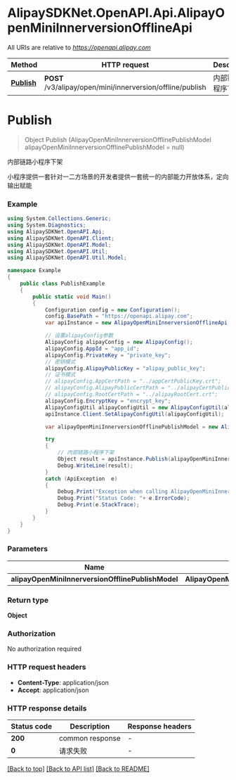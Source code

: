 # AlipaySDKNet.OpenAPI.Api.AlipayOpenMiniInnerversionOfflineApi

All URIs are relative to *https://openapi.alipay.com*

Method | HTTP request | Description
------------- | ------------- | -------------
[**Publish**](AlipayOpenMiniInnerversionOfflineApi.md#publish) | **POST** /v3/alipay/open/mini/innerversion/offline/publish | 内部链路小程序下架


<a name="publish"></a>
# **Publish**
> Object Publish (AlipayOpenMiniInnerversionOfflinePublishModel alipayOpenMiniInnerversionOfflinePublishModel = null)

内部链路小程序下架

小程序提供一套针对一二方场景的开发者提供一套统一的内部能力开放体系，定向输出赋能

### Example
```csharp
using System.Collections.Generic;
using System.Diagnostics;
using AlipaySDKNet.OpenAPI.Api;
using AlipaySDKNet.OpenAPI.Client;
using AlipaySDKNet.OpenAPI.Model;
using AlipaySDKNet.OpenAPI.Util;
using AlipaySDKNet.OpenAPI.Util.Model;

namespace Example
{
    public class PublishExample
    {
        public static void Main()
        {
            Configuration config = new Configuration();
            config.BasePath = "https://openapi.alipay.com";
            var apiInstance = new AlipayOpenMiniInnerversionOfflineApi(config);

            // 设置alipayConfig参数
            AlipayConfig alipayConfig = new AlipayConfig();
            alipayConfig.AppId = "app_id";
            alipayConfig.PrivateKey = "private_key";
            // 密钥模式
            alipayConfig.AlipayPublicKey = "alipay_public_key";
            // 证书模式
            // alipayConfig.AppCertPath = "../appCertPublicKey.crt";
            // alipayConfig.AlipayPublicCertPath = "../alipayCertPublicKey_RSA2.crt";
            // alipayConfig.RootCertPath = "../alipayRootCert.crt";
            alipayConfig.EncryptKey = "encrypt_key";
            AlipayConfigUtil alipayConfigUtil = new AlipayConfigUtil(alipayConfig);
            apiInstance.Client.SetAlipayConfigUtil(alipayConfigUtil);

            var alipayOpenMiniInnerversionOfflinePublishModel = new AlipayOpenMiniInnerversionOfflinePublishModel(); // AlipayOpenMiniInnerversionOfflinePublishModel |  (optional) 

            try
            {
                // 内部链路小程序下架
                Object result = apiInstance.Publish(alipayOpenMiniInnerversionOfflinePublishModel);
                Debug.WriteLine(result);
            }
            catch (ApiException  e)
            {
                Debug.Print("Exception when calling AlipayOpenMiniInnerversionOfflineApi.Publish: " + e.Message );
                Debug.Print("Status Code: "+ e.ErrorCode);
                Debug.Print(e.StackTrace);
            }
        }
    }
}
```

### Parameters

Name | Type | Description  | Notes
------------- | ------------- | ------------- | -------------
 **alipayOpenMiniInnerversionOfflinePublishModel** | **AlipayOpenMiniInnerversionOfflinePublishModel**|  | [optional] 

### Return type

**Object**

### Authorization

No authorization required

### HTTP request headers

 - **Content-Type**: application/json
 - **Accept**: application/json


### HTTP response details
| Status code | Description | Response headers |
|-------------|-------------|------------------|
| **200** | common response |  -  |
| **0** | 请求失败 |  -  |

[[Back to top]](#) [[Back to API list]](../README.md#documentation-for-api-endpoints) [[Back to README]](../README.md)

